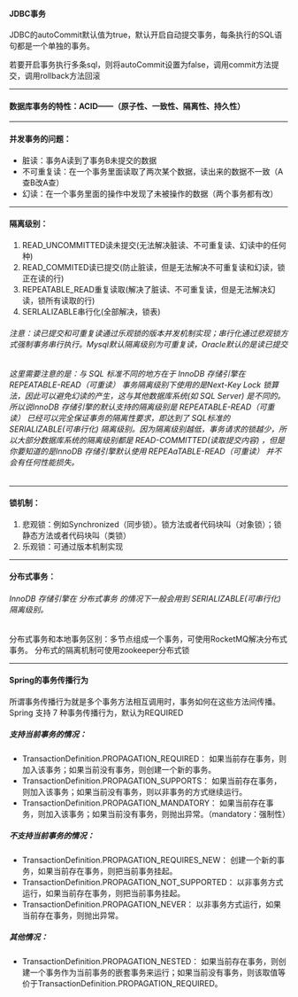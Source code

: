 #### JDBC事务
JDBC的autoCommit默认值为true，默认开启自动提交事务，每条执行的SQL语句都是一个单独的事务。

若要开启事务执行多条sql，则将autoCommit设置为false，调用commit方法提交，调用rollback方法回滚

---

#### 数据库事务的特性：ACID——（原子性、一致性、隔离性、持久性）

---

#### 并发事务的问题：
- 脏读：事务A读到了事务B未提交的数据
- 不可重复读：在一个事务里面读取了两次某个数据，读出来的数据不一致（A查B改A查）
- 幻读：在一个事务里面的操作中发现了未被操作的数据（两个事务都有改）

---

#### 隔离级别：
1. READ_UNCOMMITTED读未提交(无法解决脏读、不可重复读、幻读中的任何种)
1. READ_COMMITED读已提交(防止脏读，但是无法解决不可重复读和幻读，锁正在读的行)
1. REPEATABLE_READ重复读取(解决了脏读、不可重复读，但是无法解决幻读，锁所有读取的行)
1. SERLALIZABLE串行化(全部解决，锁表)

###### 注意：读已提交和可重复读通过乐观锁的版本并发机制实现；串行化通过悲观锁方式强制事务串行执行。Mysql默认隔离级别为可重复读，Oracle默认的是读已提交

###### 这里需要注意的是：与 SQL 标准不同的地方在于 InnoDB 存储引擎在 REPEATABLE-READ（可重读） 事务隔离级别下使用的是Next-Key Lock 锁算法，因此可以避免幻读的产生，这与其他数据库系统(如 SQL Server) 是不同的。所以说InnoDB 存储引擎的默认支持的隔离级别是 REPEATABLE-READ（可重读） 已经可以完全保证事务的隔离性要求，即达到了 SQL标准的 SERIALIZABLE(可串行化) 隔离级别。因为隔离级别越低，事务请求的锁越少，所以大部分数据库系统的隔离级别都是 READ-COMMITTED(读取提交内容) ，但是你要知道的是InnoDB 存储引擎默认使用 REPEAaTABLE-READ（可重读） 并不会有任何性能损失。
   
--- 

#### 锁机制：
1. 悲观锁：例如Synchronized（同步锁）。锁方法或者代码块叫（对象锁）；锁静态方法或者代码块叫（类锁）
1. 乐观锁：可通过版本机制实现

---

#### 分布式事务：
###### InnoDB 存储引擎在 分布式事务 的情况下一般会用到 SERIALIZABLE(可串行化) 隔离级别。

分布式事务和本地事务区别：多节点组成一个事务，可使用RocketMQ解决分布式事务。
分布式的隔离机制可使用zookeeper分布式锁

--- 

#### Spring的事务传播行为
所谓事务传播行为就是多个事务方法相互调用时，事务如何在这些方法间传播。Spring 支持 7 种事务传播行为，默认为REQUIRED
    
##### 支持当前事务的情况：
- TransactionDefinition.PROPAGATION_REQUIRED： 如果当前存在事务，则加入该事务；如果当前没有事务，则创建一个新的事务。
- TransactionDefinition.PROPAGATION_SUPPORTS： 如果当前存在事务，则加入该事务；如果当前没有事务，则以非事务的方式继续运行。
- TransactionDefinition.PROPAGATION_MANDATORY： 如果当前存在事务，则加入该事务；如果当前没有事务，则抛出异常。（mandatory：强制性）

##### 不支持当前事务的情况：
- TransactionDefinition.PROPAGATION_REQUIRES_NEW： 创建一个新的事务，如果当前存在事务，则把当前事务挂起。
- TransactionDefinition.PROPAGATION_NOT_SUPPORTED： 以非事务方式运行，如果当前存在事务，则把当前事务挂起。
- TransactionDefinition.PROPAGATION_NEVER： 以非事务方式运行，如果当前存在事务，则抛出异常。
##### 其他情况：
- TransactionDefinition.PROPAGATION_NESTED： 如果当前存在事务，则创建一个事务作为当前事务的嵌套事务来运行；如果当前没有事务，则该取值等价于TransactionDefinition.PROPAGATION_REQUIRED。